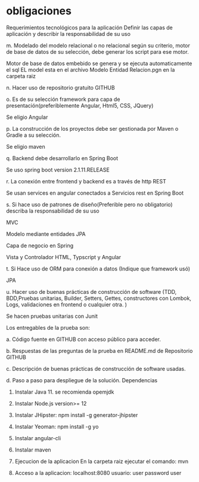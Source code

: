 # obligaciones

Requerimientos tecnológicos para la aplicación
Definir las capas de aplicación y describir la responsabilidad de su uso

m. Modelado del modelo relacional o no relacional según su criterio, motor de
base de datos de su selección, debe generar los script para ese motor.

Motor de base de datos embebido se genera y se ejecuta automaticamente el sql
EL model esta en el archivo Modelo Entidad Relacion.pgn en la carpeta raiz

n. Hacer uso de repositorio gratuito GITHUB

o. Es de su selección framework para capa de presentación(preferiblemente
Angular, Html5, CSS, JQuery)

Se eligio Angular

p. La construcción de los proyectos debe ser gestionada por Maven o Gradle a su
selección.

Se eligio maven

q. Backend debe desarrollarlo en Spring Boot

Se uso spring boot version 2.1.11.RELEASE

r. La conexión entre frontend y backend es a través de http REST

Se usan services en angular conectados a Servicios rest en Spring Boot

s. Si hace uso de patrones de diseño(Preferible pero no obligatorio) describa la
responsabilidad de su uso

MVC

Modelo mediante entidades JPA

Capa de negocio en Spring

Vista y Controlador HTML, Typscript  y Angular

t. Si Hace uso de ORM para conexión a datos (Indique que framework usó)

JPA

u. Hacer uso de buenas prácticas de construcción de software (TDD, BDD,Pruebas
unitarias, Builder, Setters, Gettes, constructores con Lombok, Logs,
validaciones en frontend o cualquier otra. )

Se hacen pruebas unitarias con Junit

Los entregables de la prueba son:

a. Código fuente en GITHUB con acceso público para acceder.

b. Respuestas de las preguntas de la prueba en README.md de Repositorio
GITHUB

c. Descripción de buenas prácticas de construcción de software usadas.

d. Paso a paso para despliegue de la solución.
Dependencias

1. Instalar Java 11. se recomienda opemjdk
2. Instalar Node.js version>= 12
3. Instalar JHipster: npm install -g generator-jhipster
4. Instalar Yeoman: npm install -g yo
5. Instalar angular-cli
6. Instalar maven

2. Ejecucion de la aplicacion
En la carpeta raiz ejecutar el comando: mvn

3. Acceso a la aplicacion: 
localhost:8080
usuario: user
password user

